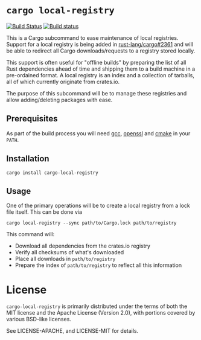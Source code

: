 # `cargo local-registry`

[![Build Status](https://travis-ci.org/alexcrichton/cargo-local-registry.svg?branch=master)](https://travis-ci.org/alexcrichton/cargo-local-registry)
[![Build status](https://ci.appveyor.com/api/projects/status/x867la68pp0s94an/branch/master?svg=true)](https://ci.appveyor.com/project/alexcrichton/cargo-local-registry/branch/master)

This is a Cargo subcommand to ease maintenance of local registries. Support for
a local registry is being added in
[rust-lang/cargo#2361](https://github.com/rust-lang/cargo/pull/2361) and will be
able to redirect all Cargo downloads/requests to a registry stored locally.

This support is often useful for "offline builds" by preparing the list of all
Rust dependencies ahead of time and shipping them to a build machine in a
pre-ordained format. A local registry is an index and a collection of tarballs,
all of which currently originate from crates.io.

The purpose of this subcommand will be to manage these registries and allow
adding/deleting packages with ease.

## Prerequisites

As part of the build process you will need [gcc], [openssl] and [cmake] in your `PATH`.

[gcc]: https://gcc.gnu.org/install/download.html
[openssl]: https://www.openssl.org/source/
[cmake]: https://cmake.org/download/

## Installation

```
cargo install cargo-local-registry
```

## Usage

One of the primary operations will be to create a local registry from a lock
file itself. This can be done via

```
cargo local-registry --sync path/to/Cargo.lock path/to/registry
```

This command will:

* Download all dependencies from the crates.io registry
* Verify all checksums of what's downloaded
* Place all downloads in `path/to/registry`
* Prepare the index of `path/to/registry` to reflect all this information

# License

`cargo-local-registry` is primarily distributed under the terms of both the MIT
license and the Apache License (Version 2.0), with portions covered by various
BSD-like licenses.

See LICENSE-APACHE, and LICENSE-MIT for details.
